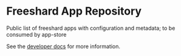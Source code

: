 # Freeshard App Repository

Public list of freeshard apps with configuration and metadata; to be consumed by app-store

See the [developer docs](https://docs.freeshard.net/developer_docs/overview/) for more information.
